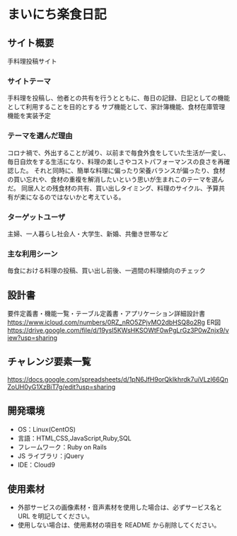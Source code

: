 # まいにち楽食日記

## サイト概要

手料理投稿サイト

### サイトテーマ

手料理を投稿し、他者との共有を行うとともに、毎日の記録、日記としての機能として利用することを目的とする サブ機能として、家計簿機能、食材在庫管理機能を実装予定

### テーマを選んだ理由

コロナ禍で、外出することが減り、以前まで毎食外食をしていた生活が一変し、毎日自炊をする生活になり、料理の楽しさやコストパフォーマンスの良さを再確認した。 それと同時に、簡単な料理に偏ったり栄養バランスが偏ったり、食材の買い忘れや、食材の重複を解消したいという思いが生まれこのテーマを選んだ。 同居人との残食材の共有、買い出しタイミング、料理のサイクル、予算共有が楽になるのではないかと考えている。

### ターゲットユーザ

主婦、一人暮らし社会人・大学生、新婚、共働き世帯など

### 主な利用シーン

毎食における料理の投稿、買い出し前後、一週間の料理傾向のチェック

## 設計書

要件定義書・機能一覧・テーブル定義書・アプリケーション詳細設計書 https://www.icloud.com/numbers/0RZ_nRO5ZPjvMO2dbHSQ8o2Rg
ER図 https://drive.google.com/file/d/19ysI5KWsHKSOWtF0wPgLrGz3P0wZnjx9/view?usp=sharing

## チャレンジ要素一覧

https://docs.google.com/spreadsheets/d/1pN6JfH9orQkIkhrdk7uiVLzI66QnZoUH0yG1XzBiT7g/edit?usp=sharing

## 開発環境

- OS：Linux(CentOS)
- 言語：HTML,CSS,JavaScript,Ruby,SQL
- フレームワーク：Ruby on Rails
- JS ライブラリ：jQuery
- IDE：Cloud9

## 使用素材

- 外部サービスの画像素材・音声素材を使用した場合は、必ずサービス名と URL を明記してください。
- 使用しない場合は、使用素材の項目を README から削除してください。
